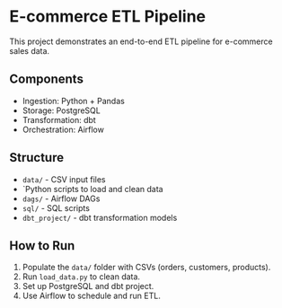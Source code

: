 
# E-commerce ETL Pipeline

This project demonstrates an end-to-end ETL pipeline for e-commerce sales data.

## Components
- Ingestion: Python + Pandas
- Storage: PostgreSQL
- Transformation: dbt
- Orchestration: Airflow

## Structure
- `data/` - CSV input files
- `Python scripts to load and clean data
- `dags/` - Airflow DAGs
- `sql/` - SQL scripts
- `dbt_project/` - dbt transformation models

## How to Run
1. Populate the `data/` folder with CSVs (orders, customers, products).
2. Run `load_data.py` to clean data.
3. Set up PostgreSQL and dbt project.
4. Use Airflow to schedule and run ETL.
